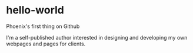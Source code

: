 # hello-world
Phoenix's first thing on Github

I'm a self-published author interested in designing and developing my own webpages and pages for clients.
